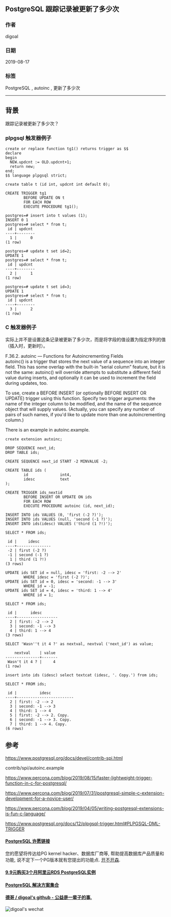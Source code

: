 ## PostgreSQL 跟踪记录被更新了多少次      
                        
### 作者                        
digoal                        
                        
### 日期                        
2019-08-17                       
                        
### 标签                        
PostgreSQL , autoinc , 更新了多少次    
                        
----                        
                        
## 背景               
跟踪记录被更新了多少次？  
  
### plpgsql 触发器例子  
  
```  
create or replace function tg1() returns trigger as $$  
declare  
begin  
  NEW.updcnt := OLD.updcnt+1;  
  return new;  
end;  
$$ language plpgsql strict;  
  
create table t (id int, updcnt int default 0);  
  
CREATE TRIGGER tg1  
        BEFORE UPDATE ON t  
        FOR EACH ROW  
        EXECUTE PROCEDURE tg1();  
  
postgres=# insert into t values (1);  
INSERT 0 1  
postgres=# select * from t;  
 id | updcnt   
----+--------  
  1 |      0  
(1 row)  
  
postgres=# update t set id=2;  
UPDATE 1  
postgres=# select * from t;  
 id | updcnt   
----+--------  
  2 |      1  
(1 row)  
  
postgres=# update t set id=3;  
UPDATE 1  
postgres=# select * from t;  
 id | updcnt   
----+--------  
  3 |      2  
(1 row)  
```  
  
### C 触发器例子  
实际上并不是设置这条记录被更新了多少次，而是将字段的值设置为指定序列的值（插入时，更新时）。  
  
F.36.2. autoinc — Functions for Autoincrementing Fields  
autoinc() is a trigger that stores the next value of a sequence into an integer field. This has some overlap with the built-in “serial column” feature, but it is not the same: autoinc() will override attempts to substitute a different field value during inserts, and optionally it can be used to increment the field during updates, too.  
  
To use, create a BEFORE INSERT (or optionally BEFORE INSERT OR UPDATE) trigger using this function. Specify two trigger arguments: the name of the integer column to be modified, and the name of the sequence object that will supply values. (Actually, you can specify any number of pairs of such names, if you'd like to update more than one autoincrementing column.)  
  
There is an example in autoinc.example.  
  
```  
create extension autoinc;  
  
DROP SEQUENCE next_id;  
DROP TABLE ids;  
  
CREATE SEQUENCE next_id START -2 MINVALUE -2;  
  
CREATE TABLE ids (  
        id              int4,  
        idesc           text  
);  
  
CREATE TRIGGER ids_nextid  
        BEFORE INSERT OR UPDATE ON ids  
        FOR EACH ROW  
        EXECUTE PROCEDURE autoinc (id, next_id);  
  
INSERT INTO ids VALUES (0, 'first (-2 ?)');  
INSERT INTO ids VALUES (null, 'second (-1 ?)');  
INSERT INTO ids(idesc) VALUES ('third (1 ?!)');  
  
SELECT * FROM ids;  
  
 id |     idesc       
----+---------------  
 -2 | first (-2 ?)  
 -1 | second (-1 ?)  
  1 | third (1 ?!)  
(3 rows)  
  
UPDATE ids SET id = null, idesc = 'first: -2 --> 2'  
        WHERE idesc = 'first (-2 ?)';  
UPDATE ids SET id = 0, idesc = 'second: -1 --> 3'  
        WHERE id = -1;  
UPDATE ids SET id = 4, idesc = 'third: 1 --> 4'  
        WHERE id = 1;  
  
SELECT * FROM ids;  
  
 id |      idesc         
----+------------------  
  2 | first: -2 --> 2  
  3 | second: -1 --> 3  
  4 | third: 1 --> 4  
(3 rows)  
  
SELECT 'Wasn''t it 4 ?' as nextval, nextval ('next_id') as value;  
  
    nextval    | value   
---------------+-------  
 Wasn't it 4 ? |     4  
(1 row)  
  
insert into ids (idesc) select textcat (idesc, '. Copy.') from ids;  
  
SELECT * FROM ids;  
  
 id |          idesc            
----+-------------------------  
  2 | first: -2 --> 2  
  3 | second: -1 --> 3  
  4 | third: 1 --> 4  
  5 | first: -2 --> 2. Copy.  
  6 | second: -1 --> 3. Copy.  
  7 | third: 1 --> 4. Copy.  
(6 rows)  
```  
  
## 参考      
https://www.postgresql.org/docs/devel/contrib-spi.html      
      
contrib/spi/autoinc.example      
        
https://www.percona.com/blog/2019/08/15/faster-lightweight-trigger-function-in-c-for-postgresql/      
      
https://www.percona.com/blog/2019/07/31/postgresql-simple-c-extension-development-for-a-novice-user/      
      
https://www.percona.com/blog/2019/04/05/writing-postgresql-extensions-is-fun-c-language/      
      
https://www.postgresql.org/docs/12/plpgsql-trigger.html#PLPGSQL-DML-TRIGGER      
        
      
  
  
  
  
  
  
  
  
  
  
  
  
  
  
  
  
  
  
  
  
  
  
  
  
  
  
  
  
  
  
  
  
  
  
  
  
  
  
  
  
  
  
  
  
  
  
  
  
  
  
  
  
  
  
  
  
  
  
  
#### [PostgreSQL 许愿链接](https://github.com/digoal/blog/issues/76 "269ac3d1c492e938c0191101c7238216")
您的愿望将传达给PG kernel hacker、数据库厂商等, 帮助提高数据库产品质量和功能, 说不定下一个PG版本就有您提出的功能点. [开不开森](https://github.com/digoal/blog/issues/76 "269ac3d1c492e938c0191101c7238216").  
  
  
#### [9.9元购买3个月阿里云RDS PostgreSQL实例](https://www.aliyun.com/database/postgresqlactivity "57258f76c37864c6e6d23383d05714ea")
  
  
#### [PostgreSQL 解决方案集合](https://yq.aliyun.com/topic/118 "40cff096e9ed7122c512b35d8561d9c8")
  
  
#### [德哥 / digoal's github - 公益是一辈子的事.](https://github.com/digoal/blog/blob/master/README.md "22709685feb7cab07d30f30387f0a9ae")
  
  
![digoal's wechat](../pic/digoal_weixin.jpg "f7ad92eeba24523fd47a6e1a0e691b59")
  
